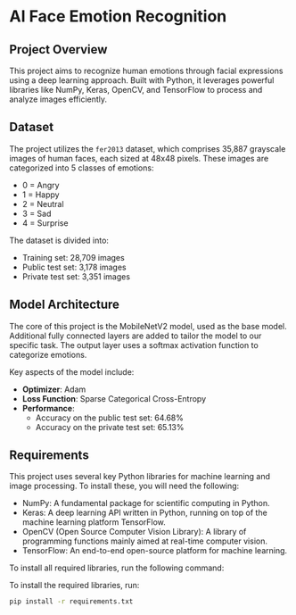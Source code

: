 # AI Face Emotion Recognition

## Project Overview

This project aims to recognize human emotions through facial expressions using a deep learning approach. Built with Python, it leverages powerful libraries like NumPy, Keras, OpenCV, and TensorFlow to process and analyze images efficiently.

## Dataset

The project utilizes the `fer2013` dataset, which comprises 35,887 grayscale images of human faces, each sized at 48x48 pixels. These images are categorized into 5 classes of emotions:

- 0 = Angry
- 1 = Happy
- 2 = Neutral
- 3 = Sad
- 4 = Surprise

The dataset is divided into:

- Training set: 28,709 images
- Public test set: 3,178 images
- Private test set: 3,351 images

## Model Architecture

The core of this project is the MobileNetV2 model, used as the base model. Additional fully connected layers are added to tailor the model to our specific task. The output layer uses a softmax activation function to categorize emotions.

Key aspects of the model include:

- **Optimizer**: Adam
- **Loss Function**: Sparse Categorical Cross-Entropy
- **Performance**:
  - Accuracy on the public test set: 64.68%
  - Accuracy on the private test set: 65.13%

## Requirements

This project uses several key Python libraries for machine learning and image processing. To install these, you will need the following:

- NumPy: A fundamental package for scientific computing in Python.
- Keras: A deep learning API written in Python, running on top of the machine learning platform TensorFlow.
- OpenCV (Open Source Computer Vision Library): A library of programming functions mainly aimed at real-time computer vision.
- TensorFlow: An end-to-end open-source platform for machine learning.

To install all required libraries, run the following command:

To install the required libraries, run:

```bash
pip install -r requirements.txt
